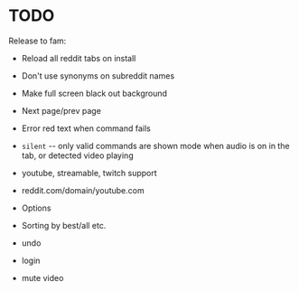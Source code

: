 TODO
===
Release to fam:

* Reload all reddit tabs on install
* Don't use synonyms on subreddit names
* Make full screen black out background
* Next page/prev page
* Error red text when command fails
* `silent` -- only valid commands are shown mode when audio is on in the tab, or detected video playing
* youtube, streamable, twitch support


* reddit.com/domain/youtube.com
* Options
* Sorting by best/all etc.
* undo
* login
* mute video
